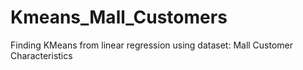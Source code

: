 # Kmeans_Mall_Customers
Finding KMeans from linear regression using dataset: Mall Customer Characteristics
